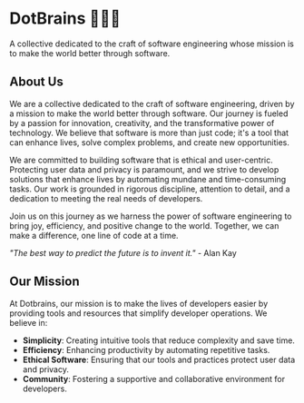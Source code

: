# DotBrains 🧑🏼‍💻  

A collective dedicated to the craft of software engineering whose mission is to make the world better through software.

## About Us

We are a collective dedicated to the craft of software engineering, driven by a mission to make the world better through software. Our journey is fueled by a passion for innovation, creativity, and the transformative power of technology. We believe that software is more than just code; it's a tool that can enhance lives, solve complex problems, and create new opportunities.

We are committed to building software that is ethical and user-centric. Protecting user data and privacy is paramount, and we strive to develop solutions that enhance lives by automating mundane and time-consuming tasks. Our work is grounded in rigorous discipline, attention to detail, and a dedication to meeting the real needs of developers.

Join us on this journey as we harness the power of software engineering to bring joy, efficiency, and positive change to the world. Together, we can make a difference, one line of code at a time.

*"The best way to predict the future is to invent it."* - Alan Kay

## Our Mission

At Dotbrains, our mission is to make the lives of developers easier by providing tools and resources that simplify developer operations. We believe in:

- **Simplicity**: Creating intuitive tools that reduce complexity and save time.
- **Efficiency**: Enhancing productivity by automating repetitive tasks.
- **Ethical Software**: Ensuring that our tools and practices protect user data and privacy.
- **Community**: Fostering a supportive and collaborative environment for developers.

